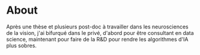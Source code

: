 # About

Après une thèse et plusieurs post-doc à travailler dans les neurosciences de la vision, j'ai bifurqué dans le privé, d'abord pour être consultant en data science, maintenant pour faire de la R&D pour rendre les algorithmes d'IA plus sobres.
